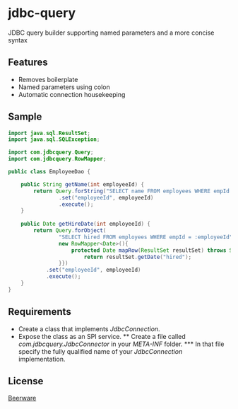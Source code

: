 jdbc-query
==========

JDBC query builder supporting named parameters and a more concise syntax

## Features
* Removes boilerplate
* Named parameters using colon
* Automatic connection housekeeping

## Sample

```java
import java.sql.ResultSet;
import java.sql.SQLException;

import com.jdbcquery.Query;
import com.jdbcquery.RowMapper;

public class EmployeeDao {

	public String getName(int employeeId) {
		return Query.forString("SELECT name FROM employees WHERE empId = :employeeId")
				.set("employeeId", employeeId)
				.execute();
	}
	
	public Date getHireDate(int employeeId) {
		return Query.forObject(
				"SELECT hired FROM employees WHERE empId = :employeeId",
				new RowMapper<Date>(){
					protected Date mapRow(ResultSet resultSet) throws SQLException {
						return resultSet.getDate("hired");
				}})
			.set("employeeId", employeeId)
			.execute();
	}
}

```

## Requirements
* Create a class that implements _JdbcConnection_.
* Expose the class as an SPI service.
** Create a file called _com.jdbcquery.JdbcConnector_ in your _META-INF_ folder.
*** In that file specify the fully qualified name of your _JdbcConnection_ implementation.

## License
[Beerware](http://en.wikipedia.org/wiki/Beerware)
